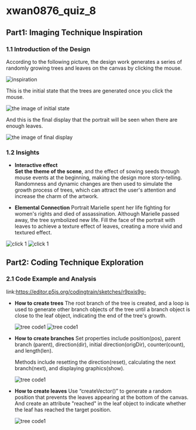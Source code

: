 # xwan0876_quiz_8

## Part1: Imaging Technique Inspiration

### 1.1 Introduction of the Design 
 According to the following picture, the design work generates a series of randomly growing trees and leaves on the canvas by clicking the mouse. 

![inspiration](readmeImages/mar.png)

This is the initial state that the trees are generated once you click the mouse.

![the image of initial state](readmeImages/initial.jpg)

And this is the final display that the portrait will be seen when there are enough leaves.

![the image of final display](readmeImages/final.jpg)

### 1.2 Insights
- **Interactive effect**    
  **Set the theme of the scene**, and the effect of sowing seeds through mouse events at the beginning, making the design more story-telling. Randomness and dynamic changes are then used to simulate the growth process of trees, which can attract the user's attention and increase the charm of the artwork.

- **Elemental Connection** 
  Portrait Marielle spent her life fighting for women's rights and died of assassination. Although Marielle passed away, the tree symbolized new life. Fill the face of the portrait with leaves to achieve a texture effect of leaves, creating a more vivid and textured effect.
  
![click 1](readmeImages/click1.jpg)
![click 1](readmeImages/click2.jpg)

## Part2: Coding Technique Exploration

### 2.1 Code Example and Analysis
link:https://editor.p5js.org/codingtrain/sketches/r9pxis9g-
- **How to create trees**
  The root branch of the tree is created, and a loop is used to generate other branch objects of the tree until a branch object is close to the leaf object, indicating the end of the tree's growth.

  ![tree code1](readmeImages/tree1.png)
  ![tree code1](readmeImages/tree2.png)

- **How to create branches**
  Set properties include position(pos), parent branch (parent), direction(dir), initial direction(origDir), counter(count), and length(len).
  
  Methods include resetting the direction(reset), calculating the next branch(next), and displaying graphics(show).

  ![tree code1](readmeImages/branche.png)

- **How to create leaves**
  Use “createVector()” to generate a random position that prevents the leaves appearing at the bottom of the canvas. And create an attribute "reached" in the leaf object to indicate whether the leaf has reached the target position.

  ![tree code1](readmeImages/leave.png)



